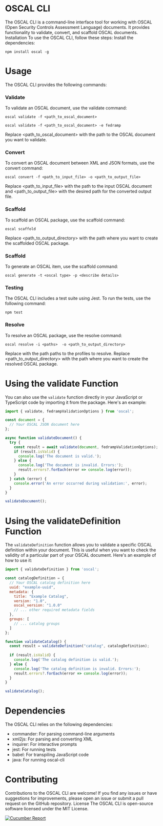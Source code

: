 # OSCAL CLI
The OSCAL CLI is a command-line interface tool for working with OSCAL (Open Security Controls Assessment Language) documents. It provides functionality to validate, convert, and scaffold OSCAL documents.
Installation
To use the OSCAL CLI, follow these steps:
Install the dependencies:
```
npm install oscal -g
```

# Usage
The OSCAL CLI provides the following commands:
### Validate
To validate an OSCAL document, use the validate command:
```
oscal validate -f <path_to_oscal_document>

oscal validate -f <path_to_oscal_document> -e fedramp

```
Replace <path_to_oscal_document> with the path to the OSCAL document you want to validate.
### Convert
To convert an OSCAL document between XML and JSON formats, use the convert command:
```
oscal convert -f <path_to_input_file> -o <path_to_output_file>
```
Replace <path_to_input_file> with the path to the input OSCAL document and <path_to_output_file> with the desired path for the converted output file.
### Scaffold
To scaffold an OSCAL package, use the scaffold command:
```
oscal scaffold 
```
Replace <path_to_output_directory> with the path where you want to create the scaffolded OSCAL package.
### Scaffold
To generate an OSCAL item, use the scaffold command:
```
oscal generate -t <oscal type> -p <describe details>
```
### Testing
The OSCAL CLI includes a test suite using Jest. To run the tests, use the following command:
```
npm test
```
### Resolve
To resolve an OSCAL package, use the resolve command:
```
oscal resolve -i <paths>  -o <path_to_output_directory>
```
Replace <paths> with the path paths to the profiles to resolve.
Replace <path_to_output_directory> with the path where you want to create the resolved OSCAL package.



# Using the validate Function

You can also use the `validate` function directly in your JavaScript or TypeScript code by importing it from the package. Here's an example:

```javascript
import { validate, fedrampValidationOptions } from 'oscal';

const document = {
  // Your OSCAL JSON document here
};

async function validateDocument() {
  try {
    const result = await validate(document, fedrampValidationOptions);
    if (result.isValid) {
      console.log('The document is valid.');
    } else {
      console.log('The document is invalid. Errors:');
      result.errors?.forEach(error => console.log(error));
    }
  } catch (error) {
    console.error('An error occurred during validation:', error);
  }
}

validateDocument();
```

# Using the validateDefinition Function

The `validateDefinition` function allows you to validate a specific OSCAL definition within your document. This is useful when you want to check the validity of a particular part of your OSCAL document. Here's an example of how to use it:

```javascript
import { validateDefinition } from 'oscal';

const catalogDefinition = {
  // Your OSCAL catalog definition here
  uuid: "example-uuid",
  metadata: {
    title: "Example Catalog",
    version: "1.0",
    oscal_version: "1.0.0"
    // ... other required metadata fields
  },
  groups: [
    // ... catalog groups
  ]
};

function validateCatalog() {
  const result = validateDefinition("catalog", catalogDefinition);
  
  if (result.isValid) {
    console.log('The catalog definition is valid.');
  } else {
    console.log('The catalog definition is invalid. Errors:');
    result.errors?.forEach(error => console.log(error));
  }
}

validateCatalog();
```
# Dependencies
The OSCAL CLI relies on the following dependencies:

- commander: For parsing command-line arguments
- xml2js: For parsing and converting XML
- inquirer: For interactive prompts
- jest: For running tests
- babel: For transpiling JavaScript code
- java: For running oscal-cli 


# Contributing
Contributions to the OSCAL CLI are welcome! If you find any issues or have suggestions for improvements, please open an issue or submit a pull request on the GitHub repository.
License
The OSCAL CLI is open-source software licensed under the MIT License.

[![Cucumber Report](https://github.com/GSA/oscal-js/actions/workflows/cucumber-report.yaml/badge.svg)](https://github.com/GSA/oscal-js/actions/workflows/cucumber-report.yaml)